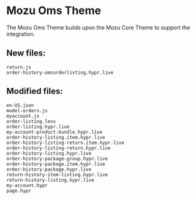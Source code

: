 ﻿# Mozu Oms Theme

The Mozu Oms Theme builds upon the Mozu Core Theme to support the integration.

## New files:
    return.js
    order-history-omsorderlisting.hypr.live

## Modified files:

    en-US.json
    model-orders.js
    myaccount.js
    order-listing.less
    order-listing.hypr.live
    my-account-product-bundle.hypr.live
    order-history-listing.item.hypr.live
    order-history-listing-return.item.hypr.live
    order-history-listing-return.hypr.live
    order-history-listing.hypr.live
    order-history-package-group.hypr.live
    order-history-package.item.hypr.live
    order-history-package.hypr.live
    return-history-item-listing.hypr.live
    return-history-listing.hypr.live
    my-account.hypr
    page.hypr

